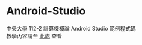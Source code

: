 # Android-Studio
中央大學 112-2 計算機概論 Android Studio 範例程式碼  
教學內容請至 [此處](https://hackmd.io/@g08mpQYPR0yOHclCtVhKLQ/ryGg_AvZA) 查看
